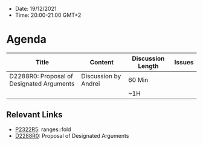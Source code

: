 * Date: 19/12/2021
* Time: 20:00-21:00 GMT+2

# Agenda

| Title | Content | Discussion Length | Issues       |
|----------|-------------|-------------|----------------|
| D2288R0: Proposal of Designated Arguments | Discussion by Andrei | 60 Min | |
|                             |             | ~1H         |   |

## Relevant Links
* [P2322R5](https://isocpp.org/files/papers/P2232R5.html): ranges::fold
* [D2288R0](https://docs.google.com/document/d/14sQA95BVz8F7y-tqXxqXiRENvEusn8MzZgoBXMu4UbI/edit#): Proposal of Designated Arguments
